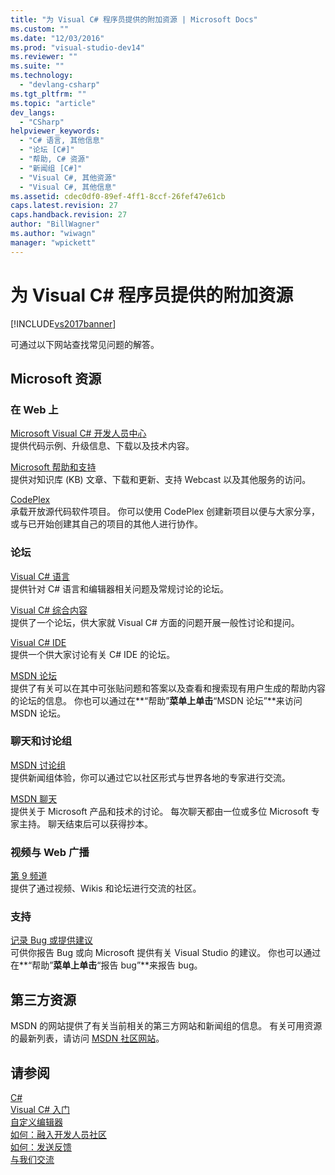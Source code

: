 ```yaml
---
title: "为 Visual C# 程序员提供的附加资源 | Microsoft Docs"
ms.custom: ""
ms.date: "12/03/2016"
ms.prod: "visual-studio-dev14"
ms.reviewer: ""
ms.suite: ""
ms.technology: 
  - "devlang-csharp"
ms.tgt_pltfrm: ""
ms.topic: "article"
dev_langs: 
  - "CSharp"
helpviewer_keywords: 
  - "C# 语言, 其他信息"
  - "论坛 [C#]"
  - "帮助, C# 资源"
  - "新闻组 [C#]"
  - "Visual C#, 其他资源"
  - "Visual C#, 其他信息"
ms.assetid: cdec0df0-89ef-4ff1-8ccf-26fef47e61cb
caps.latest.revision: 27
caps.handback.revision: 27
author: "BillWagner"
ms.author: "wiwagn"
manager: "wpickett"
---
```

# 为 Visual C# 程序员提供的附加资源
[!INCLUDE[vs2017banner](../../csharp/includes/vs2017banner.md)]

可通过以下网站查找常见问题的解答。  
  
## Microsoft 资源  
  
### 在 Web 上  
 [Microsoft Visual C\# 开发人员中心](http://go.microsoft.com/fwlink/?LinkId=47811)  
 提供代码示例、升级信息、下载以及技术内容。  
  
 [Microsoft 帮助和支持](http://go.microsoft.com/fwlink/?LinkID=108287)  
 提供对知识库 \(KB\) 文章、下载和更新、支持 Webcast 以及其他服务的访问。  
  
 [CodePlex](http://go.microsoft.com/fwlink/?LinkId=137330)  
 承载开放源代码软件项目。  你可以使用 CodePlex 创建新项目以便与大家分享，或与已开始创建其自己的项目的其他人进行协作。  
  
### 论坛  
 [Visual C\# 语言](http://go.microsoft.com/fwlink/?LinkId=165947)  
 提供针对 C\# 语言和编辑器相关问题及常规讨论的论坛。  
  
 [Visual C\# 综合内容](http://go.microsoft.com/fwlink/?LinkId=165948)  
 提供了一个论坛，供大家就 Visual C\# 方面的问题开展一般性讨论和提问。  
  
 [Visual C\# IDE](http://go.microsoft.com/fwlink/?LinkId=165951)  
 提供一个供大家讨论有关 C\# IDE 的论坛。  
  
 [MSDN 论坛](http://go.microsoft.com/fwlink/?LinkId=157697)  
 提供了有关可以在其中可张贴问题和答案以及查看和搜索现有用户生成的帮助内容的论坛的信息。  你也可以通过在**“帮助”**菜单上单击**“MSDN 论坛”**来访问 MSDN 论坛。  
  
### 聊天和讨论组  
 [MSDN 讨论组](http://go.microsoft.com/fwlink/?LinkId=145961)  
 提供新闻组体验，你可以通过它以社区形式与世界各地的专家进行交流。  
  
 [MSDN 聊天](http://go.microsoft.com/fwlink/?LinkId=145962)  
 提供关于 Microsoft 产品和技术的讨论。  每次聊天都由一位或多位 Microsoft 专家主持。  聊天结束后可以获得抄本。  
  
### 视频与 Web 广播  
 [第 9 频道](http://go.microsoft.com/fwlink/?LinkID=123827)  
 提供了通过视频、Wikis 和论坛进行交流的社区。  
  
### 支持  
 [记录 Bug 或提供建议](http://go.microsoft.com/fwlink/?LinkID=79804)  
 可供你报告 Bug 或向 Microsoft 提供有关 Visual Studio 的建议。  你也可以通过在**“帮助”**菜单上单击**“报告 bug”**来报告 bug。  
  
## 第三方资源  
 MSDN 的网站提供了有关当前相关的第三方网站和新闻组的信息。  有关可用资源的最新列表，请访问 [MSDN 社区网站](http://go.microsoft.com/fwlink/?LinkId=165945)。  
  
## 请参阅  
 [C\#](../../csharp/csharp.md)   
 [Visual C\# 入门](../../csharp/getting-started/getting-started-with-csharp.md)   
 [自定义编辑器](/visual-studio/ide/customizing-the-editor)   
 [如何：融入开发人员社区](../Topic/How%20to:%20Get%20Involved%20in%20the%20Developer%20Community.md)   
 [如何：发送反馈](../Topic/How%20to:%20Send%20Feedback%20About%20Visual%20Studio.md)   
 [与我们交流](/visual-studio/ide/talk-to-us)
